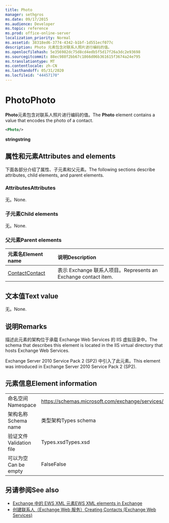 ```yaml
---
title: Photo
manager: sethgros
ms.date: 09/17/2015
ms.audience: Developer
ms.topic: reference
ms.prod: office-online-server
localization_priority: Normal
ms.assetid: 38318ed6-3774-4342-b1bf-1d551ecf077c
description: Photo 元素包含对联系人照片进行编码的值。
ms.openlocfilehash: 5e356982dc75d8cd4edb5f5d17f26a3dc2e93698
ms.sourcegitcommit: 88ec988f2bb67c1866d06b361615f3674a24e795
ms.translationtype: MT
ms.contentlocale: zh-CN
ms.lasthandoff: 05/31/2020
ms.locfileid: "44457170"
---
```

# <a name="photo"></a><span data-ttu-id="00c73-103">Photo</span><span class="sxs-lookup"><span data-stu-id="00c73-103">Photo</span></span>

<span data-ttu-id="00c73-104">**Photo**元素包含对联系人照片进行编码的值。</span><span class="sxs-lookup"><span data-stu-id="00c73-104">The **Photo** element contains a value that encodes the photo of a contact.</span></span> 
  
```XML
<Photo/>
```

<span data-ttu-id="00c73-105">**string**</span><span class="sxs-lookup"><span data-stu-id="00c73-105">**string**</span></span>

## <a name="attributes-and-elements"></a><span data-ttu-id="00c73-106">属性和元素</span><span class="sxs-lookup"><span data-stu-id="00c73-106">Attributes and elements</span></span>

<span data-ttu-id="00c73-107">下面各部分介绍了属性、子元素和父元素。</span><span class="sxs-lookup"><span data-stu-id="00c73-107">The following sections describe attributes, child elements, and parent elements.</span></span>
  
### <a name="attributes"></a><span data-ttu-id="00c73-108">Attributes</span><span class="sxs-lookup"><span data-stu-id="00c73-108">Attributes</span></span>

<span data-ttu-id="00c73-109">无。</span><span class="sxs-lookup"><span data-stu-id="00c73-109">None.</span></span>
  
### <a name="child-elements"></a><span data-ttu-id="00c73-110">子元素</span><span class="sxs-lookup"><span data-stu-id="00c73-110">Child elements</span></span>

<span data-ttu-id="00c73-111">无。</span><span class="sxs-lookup"><span data-stu-id="00c73-111">None.</span></span>
  
### <a name="parent-elements"></a><span data-ttu-id="00c73-112">父元素</span><span class="sxs-lookup"><span data-stu-id="00c73-112">Parent elements</span></span>

|<span data-ttu-id="00c73-113">**元素名**</span><span class="sxs-lookup"><span data-stu-id="00c73-113">**Element name**</span></span>|<span data-ttu-id="00c73-114">**说明**</span><span class="sxs-lookup"><span data-stu-id="00c73-114">**Description**</span></span>|
|:-----|:-----|
|[<span data-ttu-id="00c73-115">Contact</span><span class="sxs-lookup"><span data-stu-id="00c73-115">Contact</span></span>](contact.md) <br/> |<span data-ttu-id="00c73-116">表示 Exchange 联系人项目。</span><span class="sxs-lookup"><span data-stu-id="00c73-116">Represents an Exchange contact item.</span></span>  <br/> |
   
## <a name="text-value"></a><span data-ttu-id="00c73-117">文本值</span><span class="sxs-lookup"><span data-stu-id="00c73-117">Text value</span></span>

<span data-ttu-id="00c73-118">无。</span><span class="sxs-lookup"><span data-stu-id="00c73-118">None.</span></span>
  
## <a name="remarks"></a><span data-ttu-id="00c73-119">说明</span><span class="sxs-lookup"><span data-stu-id="00c73-119">Remarks</span></span>

<span data-ttu-id="00c73-120">描述此元素的架构位于承载 Exchange Web Services 的 IIS 虚拟目录中。</span><span class="sxs-lookup"><span data-stu-id="00c73-120">The schema that describes this element is located in the IIS virtual directory that hosts Exchange Web Services.</span></span>
  
<span data-ttu-id="00c73-121">Exchange Server 2010 Service Pack 2 (SP2) 中引入了此元素。</span><span class="sxs-lookup"><span data-stu-id="00c73-121">This element was introduced in Exchange Server 2010 Service Pack 2 (SP2).</span></span>
  
## <a name="element-information"></a><span data-ttu-id="00c73-122">元素信息</span><span class="sxs-lookup"><span data-stu-id="00c73-122">Element information</span></span>

|||
|:-----|:-----|
|<span data-ttu-id="00c73-123">命名空间</span><span class="sxs-lookup"><span data-stu-id="00c73-123">Namespace</span></span>  <br/> |https://schemas.microsoft.com/exchange/services/2006/types  <br/> |
|<span data-ttu-id="00c73-124">架构名称</span><span class="sxs-lookup"><span data-stu-id="00c73-124">Schema name</span></span>  <br/> |<span data-ttu-id="00c73-125">类型架构</span><span class="sxs-lookup"><span data-stu-id="00c73-125">Types schema</span></span>  <br/> |
|<span data-ttu-id="00c73-126">验证文件</span><span class="sxs-lookup"><span data-stu-id="00c73-126">Validation file</span></span>  <br/> |<span data-ttu-id="00c73-127">Types.xsd</span><span class="sxs-lookup"><span data-stu-id="00c73-127">Types.xsd</span></span>  <br/> |
|<span data-ttu-id="00c73-128">可以为空</span><span class="sxs-lookup"><span data-stu-id="00c73-128">Can be empty</span></span>  <br/> |<span data-ttu-id="00c73-129">False</span><span class="sxs-lookup"><span data-stu-id="00c73-129">False</span></span>  <br/> |
   
## <a name="see-also"></a><span data-ttu-id="00c73-130">另请参阅</span><span class="sxs-lookup"><span data-stu-id="00c73-130">See also</span></span>

- [<span data-ttu-id="00c73-131">Exchange 中的 EWS XML 元素</span><span class="sxs-lookup"><span data-stu-id="00c73-131">EWS XML elements in Exchange</span></span>](ews-xml-elements-in-exchange.md)
- [<span data-ttu-id="00c73-132">创建联系人（Exchange Web 服务）</span><span class="sxs-lookup"><span data-stu-id="00c73-132">Creating Contacts (Exchange Web Services)</span></span>](https://msdn.microsoft.com/library/4845917e-70d1-481c-bbd7-011ec6571789%28Office.15%29.aspx)

